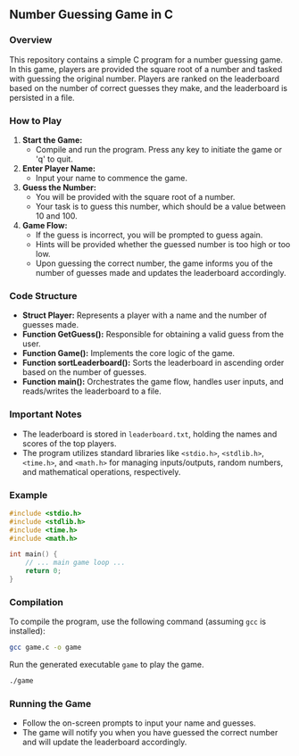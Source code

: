 ## Number Guessing Game in C

### Overview
This repository contains a simple C program for a number guessing game. In this game, players are provided the square root of a number and tasked with guessing the original number. Players are ranked on the leaderboard based on the number of correct guesses they make, and the leaderboard is persisted in a file.

### How to Play
1. **Start the Game:**
   - Compile and run the program. Press any key to initiate the game or 'q' to quit.
2. **Enter Player Name:**
   - Input your name to commence the game.
3. **Guess the Number:**
   - You will be provided with the square root of a number.
   - Your task is to guess this number, which should be a value between 10 and 100.
4. **Game Flow:**
   - If the guess is incorrect, you will be prompted to guess again.
   - Hints will be provided whether the guessed number is too high or too low.
   - Upon guessing the correct number, the game informs you of the number of guesses made and updates the leaderboard accordingly.

### Code Structure
- **Struct Player:** Represents a player with a name and the number of guesses made.
- **Function GetGuess():** Responsible for obtaining a valid guess from the user.
- **Function Game():** Implements the core logic of the game.
- **Function sortLeaderboard():** Sorts the leaderboard in ascending order based on the number of guesses.
- **Function main():** Orchestrates the game flow, handles user inputs, and reads/writes the leaderboard to a file.

### Important Notes
- The leaderboard is stored in `leaderboard.txt`, holding the names and scores of the top players.
- The program utilizes standard libraries like `<stdio.h>`, `<stdlib.h>`, `<time.h>`, and `<math.h>` for managing inputs/outputs, random numbers, and mathematical operations, respectively.

### Example

```c
#include <stdio.h>
#include <stdlib.h>
#include <time.h>
#include <math.h>

int main() {
    // ... main game loop ...
    return 0;
}
```

### Compilation
To compile the program, use the following command (assuming `gcc` is installed):
```sh
gcc game.c -o game
```
Run the generated executable `game` to play the game.
```sh
./game
```

### Running the Game
- Follow the on-screen prompts to input your name and guesses.
- The game will notify you when you have guessed the correct number and will update the leaderboard accordingly.
